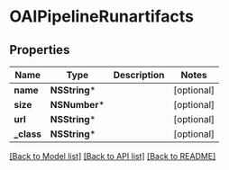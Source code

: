 # OAIPipelineRunartifacts

## Properties
Name | Type | Description | Notes
------------ | ------------- | ------------- | -------------
**name** | **NSString*** |  | [optional] 
**size** | **NSNumber*** |  | [optional] 
**url** | **NSString*** |  | [optional] 
**_class** | **NSString*** |  | [optional] 

[[Back to Model list]](../README.md#documentation-for-models) [[Back to API list]](../README.md#documentation-for-api-endpoints) [[Back to README]](../README.md)


